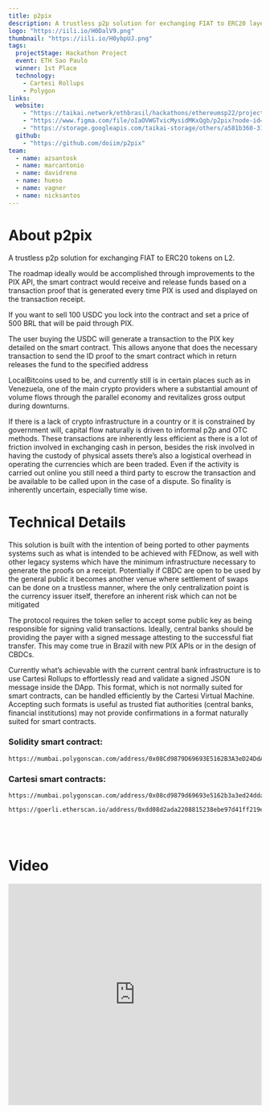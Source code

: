 ```yaml
---
title: p2pix
description: A trustless p2p solution for exchanging FIAT to ERC20 layer 2 tokens
logo: "https://iili.io/H0DalV9.png"
thumbnail: "https://iili.io/H0ybpUJ.png"
tags:
  projectStage: Hackathon Project
  event: ETH Sao Paulo
  winner: 1st Place
  technology:
    - Cartesi Rollups
    - Polygon
links:
  website:
    - "https://taikai.network/ethbrasil/hackathons/ethereumsp22/projects/cl7w9hdqs65274301xcu283k1ml/idea"
    - "https://www.figma.com/file/oIaOVWGTvicMysidMKxQgb/p2pix?node-id=23%3A2"
    - "https://storage.googleapis.com/taikai-storage/others/a581b360-31d1-11ed-bf70-b547ae78af76p2pix%20[%20Ethereum%20SP%20hackathon%20]%2011_set.pptx"
  github:
    - "https://github.com/doiim/p2pix"
team:
  - name: azsantosk
  - name: marcantonio
  - name: davidreno
  - name: hueso
  - name: vagner
  - name: nicksantos
---
```


# About p2pix

A trustless p2p solution for exchanging FIAT to ERC20 tokens on L2.

The roadmap ideally would be accomplished through improvements to the PIX API, the smart contract would receive and release funds based on a transaction proof that is generated every time PIX is used and displayed on the transaction receipt.

If you want to sell 100 USDC you lock into the contract and set a price of 500 BRL that will be paid through PIX.

The user buying the USDC will generate a transaction to the PIX key detailed on the smart contract. This allows anyone that does the necessary transaction to send the ID proof to the smart contract which in return releases the fund to the specified address

LocalBitcoins used to be, and currently still is in certain places such as in Venezuela, one of the main crypto providers where a substantial amount of volume flows through the parallel economy and revitalizes gross output during downturns.

If there is a lack of crypto infrastructure in a country or it is constrained by government will, capital flow naturally is driven to informal p2p and OTC methods. These transactions are inherently less efficient as there is a lot of friction involved in exchanging cash in person, besides the risk involved in having the custody of physical assets there’s also a logistical overhead in operating the currencies which are been traded. Even if the activity is carried out online you still need a third party to escrow the transaction and be available to be called upon in the case of a dispute. So finality is inherently uncertain, especially time wise.

# Technical Details

This solution is built with the intention of being ported to other payments systems such as what is intended to be achieved with FEDnow, as well with other legacy systems which have the minimum infrastructure necessary to generate the proofs on a receipt. Potentially if CBDC are open to be used by the general public it becomes another venue where settlement of swaps can be done on a trustless manner, where the only centralization point is the currency issuer itself, therefore an inherent risk which can not be mitigated

The protocol requires the token seller to accept some public key as being responsible for signing valid transactions. Ideally, central banks should be providing the payer with a signed message attesting to the successful fiat transfer. This may come true in Brazil with new PIX APIs or in the design of CBDCs.

Currently what’s achievable with the current central bank infrastructure is to use Cartesi Rollups to effortlessly read and validate a signed JSON message inside the DApp. This format, which is not normally suited for smart contracts, can be handled efficiently by the Cartesi Virtual Machine. Accepting such formats is useful as trusted fiat authorities (central banks, financial institutions) may not provide confirmations in a format naturally suited for smart contracts.

### Solidity smart contract:

```
https://mumbai.polygonscan.com/address/0x08Cd9879D69693E5162B3A3eD24DdAb9118d0f0D
```

### Cartesi smart contracts:

```
https://mumbai.polygonscan.com/address/0x08cd9879d69693e5162b3a3ed24ddab9118d0f0d
```

```
https://goerli.etherscan.io/address/0xdd08d2ada2208815238ebe97d41ff219ea129d39
```

<br/>
<br/>

# Video

<iframe width="100%" height="440" src="https://www.youtube.com/embed/nJju7pqyn_I" title="YouTube video player" frameborder="0" allow="accelerometer; autoplay; clipboard-write; encrypted-media; gyroscope; picture-in-picture; web-share" allowfullscreen></iframe>
